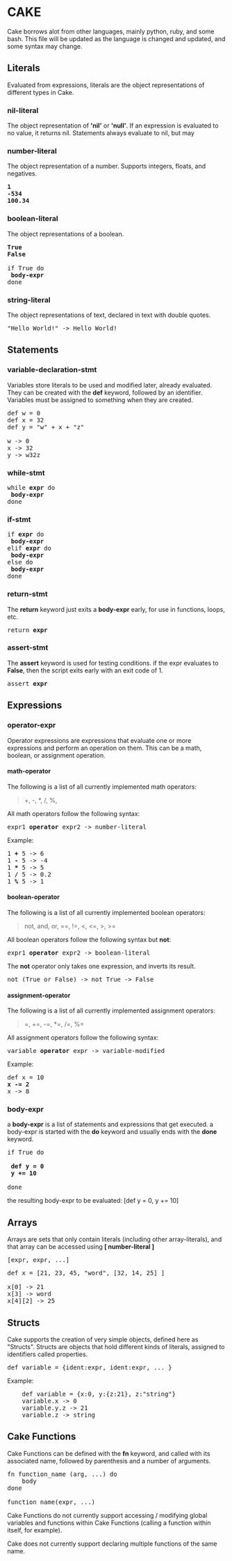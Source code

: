 CAKE
======
Cake borrows alot from other languages, mainly python, ruby, and some 
bash. This file will be updated as the language is changed and updated, 
and some syntax may change. 


## Literals
Evaluated from expressions, literals are the object representations of different types in Cake.

### nil-literal
The object representation of **'nil'** or **'null'**. If an expression is evaluated to no value, it
returns nil. Statements always evaluate to nil, but may 

### number-literal
The object representation of a number. Supports integers, floats, and negatives.
<pre><b>1</b>
<b>-534</b>
<b>100.34</b></pre>

### boolean-literal
The object representations of a boolean. 
<pre>
<b>True</b>
<b>False</b>

if True do 
 <b>body-expr</b>
done
</pre>

### string-literal
The object representations of text, declared in text with double quotes.
<pre>"Hello World!" -> Hello World!</pre>

## Statements
### variable-declaration-stmt
Variables store literals to be used and modified later, already evaluated.
They can be created with the **def** keyword, followed by an identifier.
Variables must be assigned to something when they are created.
<pre>
def w = 0
def x = 32
def y = "w" + x + "z"

w -> 0
x -> 32
y -> w32z
</pre>

### while-stmt
<pre>
while <b>expr</b> do 
 <b>body-expr</b> 
done
</pre>

### if-stmt
<pre>
if <b>expr</b> do 
 <b>body-expr</b>
elif <b>expr</b> do 
 <b>body-expr</b>
else do 
 <b>body-expr</b>
done
</pre>

### return-stmt
The **return** keyword just exits a **body-expr** early, for use in functions, loops, etc.
<pre>return <b>expr</b></pre>

### assert-stmt
The **assert** keyword is used for testing conditions. if the expr evaluates to **False**,
then the script exits early with an exit code of 1.
<pre>assert <b>expr</b></pre>


## Expressions

### operator-expr
Operator expressions are expressions that evaluate one or more expressions and perform an
operation on them. This can be a math, boolean, or assignment operation.

#### math-operator
The following is a list of all currently implemented math operators: 
>\+, \-, \*, /, %, 

All math operators follow the following syntax:
<pre>expr1 <b>operator</b> expr2 -> number-literal</pre>
Example:
<pre>
1 <b>+</b> 5 -> 6
1 <b>-</b> 5 -> -4
1 <b>*</b> 5 -> 5
1 <b>/</b> 5 -> 0.2
1 <b>%</b> 5 -> 1
</pre>

#### boolean-operator
The following is a list of all currently implemented boolean operators: 	
>not, and, or, ==, !=, <, <=, \>, \>=

All boolean operators follow the following syntax but **not**:
<pre>expr1 <b>operator</b> expr2 -> boolean-literal</pre>

The **not** operator only takes one expression, and inverts its result.
<pre>not (True or False) -> not True -> False</pre>

#### assignment-operator
The following is a list of all currently implemented assignment operators: 	
>=, +=, -=, *=, /=, %=

All assignment operators follow the following syntax:
<pre>variable <b>operator</b> expr -> variable-modified</pre>

Example:
<pre>
def x = 10
<b>x -= 2</b>
x -> 8
</pre>

### body-expr
a **body-expr** is a list of statements and expressions that get executed.
a body-expr is started with the **do** keyword and usually ends with the 
**done** keyword.

<pre>
if True do
 <b>
 def y = 0
 y += 10
 </b>
done
</pre>

the resulting body-expr to be evaluated:  [def y = 0, y += 10]


## Arrays
Arrays are sets that only contain literals (including other array-literals), and that array can 
be accessed using **[ number-literal ]**

<pre>[expr, expr, ...]</pre>

<pre>
def x = [21, 23, 45, "word", [32, 14, 25] ]

x[0] -> 21
x[3] -> word
x[4][2] -> 25
</pre>

## Structs
Cake supports the creation of very simple objects, defined here 
as "Structs". Structs are objects that hold different kinds of 
literals, assigned to identifiers called properties.

<pre>
def variable = {ident:expr, ident:expr, ... }
</pre>

<!-- To define a struct, you must do the following:
1. start with an open brace (`{`)
2. define a property. To define a property:
- start with a literal (Example: 'x')
- add a colon (`:`)
- add an expression. (4)
- and add a comma (`,`) to add additional properties.
3. repeat 2 until you have all of the properties you need.
4. and end with a closing brace (`}`) -->
Example:
<pre>
	def variable = {x:0, y:{z:21}, z:"string"}
	variable.x -> 0
	variable.y.z -> 21
	variable.z -> string
</pre>

## Cake Functions
Cake Functions can be defined with the **fn** keyword, and called with 
its associated name, followed by parenthesis and a number of arguments.

<pre>
fn function_name (arg, ...) do
	body
done

function_name(expr, ...)
</pre>

Cake Functions do not currently support accessing / modifying global
variables and functions within Cake Functions (calling a function
within itself, for example).

Cake does not currently support declaring multiple functions of the
same name.